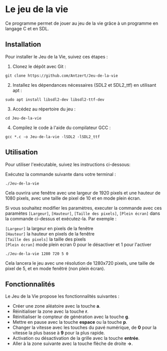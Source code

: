 # Le jeu de la vie

Ce programme permet de jouer au jeu de la vie grâce à un programme en langage C et en SDL.

## Installation

Pour installer le Jeu de la Vie, suivez ces étapes :

1. Clonez le dépôt avec Git :

```
git clone https://github.com/Antzert/Jeu-de-la-vie
```

2. Installez les dépendances nécessaires (SDL2 et SDL2_ttf) en utilisant apt :

```
sudo apt install libsdl2-dev libsdl2-ttf-dev
```

3. Accédez au répertoire du jeu :

```
cd Jeu-de-la-vie
```

4. Compilez le code à l'aide du compilateur GCC :

```
gcc *.c -o Jeu-de-la-vie -lSDL2 -lSDL2_ttf
```
## Utilisation

Pour utiliser l'exécutable, suivez les instructions ci-dessous:

Exécutez la commande suivante dans votre terminal :

```
./Jeu-de-la-vie
```

Cela ouvrira une fenêtre avec une largeur de 1920 pixels et une hauteur de 1080 pixels, avec une taille de pixel de 10 et en mode plein écran.

Si vous souhaitez modifier les paramètres, executer la commande avec ces paramètes `[Largeur]`, `[Hauteur]`, `[Taille des pixels]`, `[Plein écran]` dans la commande ci-dessus et exécutez-la. Par exemple :

`[Largeur]` la largeur en pixels de la fenêtre   
`[Hauteur]` la hauteur en pixels de la fenêtre   
`[Taille des pixels]` la taille des pixels   
`[Plein écran]` mode plein ecran 0 pour le désactiver et 1 pour l'activer   
```
./Jeu-de-la-vie 1280 720 5 0
```

Cela lancera le jeu avec une résolution de 1280x720 pixels, une taille de pixel de 5, et en mode fenêtré (non plein écran).

## Fonctionnalités

Le Jeu de la Vie propose les fonctionnalités suivantes :

- Créer une zone aléatoire avec la touche **a**.
- Réinitialiser la zone avec la touche **r**.
- Réinitialiser le compteur de génération avec la touche **g**.
- Mettre en pause avec la touche **espace** ou la touche **p**.
- Changer la vitesse avec les touches du pavé numérique, de **0** pour la vitesse la plus basse à **9** pour la plus rapide.
- Activation ou désactivation de la grille avec la touche **entrée**.
- Aller à la zone suivante avec la touche flèche de droite **->**.
